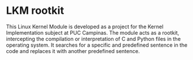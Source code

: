 # LKM rootkit
 This Linux Kernel Module is developed as a project for the Kernel Implementation subject at PUC Campinas. The module acts as a rootkit, intercepting the compilation or interpretation of C and Python files in the operating system. It searches for a specific and predefined sentence in the code and replaces it with another predefined sentence.
